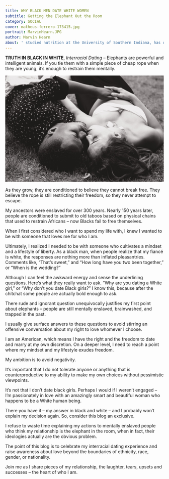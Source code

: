 ```yaml
---
title: WHY BLACK MEN DATE WHITE WOMEN
subtitle: Getting the Elephant Out the Room  
category: SOCIAL
cover: matheus-ferrero-173415.jpg
portrait: MarvinHearn.JPG
author: Marvin Hearn 
about: ' studied nutrition at the University of Southern Indiana, has over 10-years experience in the service industry. He seeks to motivate people to live beyond their greatness.'
---
```


**TRUTH IN BLACK IN WHITE**, *Interracial Dating* – Elephants are powerful and intelligent animals. 
If you tie them with a simple piece of cheap rope when they are young, it’s enough to restrain them mentally. 

![unsplash.com](./matheus-ferrero-173415.jpg)

As they grow, they are conditioned to believe they cannot break free. They believe the rope is still restricting their freedom, so they never attempt to escape.

My ancestors were enslaved for over 300 years. Nearly 150 years later, people are conditioned to submit to old taboos based on physical chains that used to restrain Africans – now Blacks fail to free themselves. 

When I first considered who I want to spend my life with, I knew I wanted to be with someone that loves me for who I am. 

Ultimately, I realized I needed to be with someone who cultivates a mindset and a lifestyle of liberty.
As a black man, when people realize that my fiancé is white, the responses are nothing more than inflated pleasantries. Comments like, “That’s sweet,” and “How long have you two been together,” or “When is the wedding?”

Although I can feel the awkward energy and sense the underlining questions. Here’s what they really want to ask. “Why are you dating a White girl,” or “Why don’t you date Black girls?” I know this, because after the chitchat some people are actually bold enough to ask.

There rude and ignorant question unequivocally justifies my first point about elephants – people are still mentally enslaved, brainwashed, and trapped in the past.

I usually give surface answers to these questions to avoid stirring an offensive conversation about my right to love whomever I choose. 

I am an American, which means I have the right and the freedom to date and marry at my own discretion. On a deeper level, I need to reach a point where my mindset and my lifestyle exudes freedom.

My ambition is to avoid negativity. 

It’s important that I do not tolerate anyone or anything that is counterproductive to my ability to make my own choices without pessimistic viewpoints.    

It’s not that I don’t date black girls. Perhaps I would if I weren’t engaged – I’m passionately in love with an amazingly smart and beautiful woman who happens to be a White human being.

There you have it – my answer in black and white – and I probably won’t explain my decision again.
So, consider this blog an exclusive. 

I refuse to waste time explaining my actions to mentally enslaved people who think my relationship is the elephant in the room, when in fact, their ideologies actually are the obvious problem. 

The point of this blog is to celebrate my interracial dating experience and raise awareness about love beyond the boundaries of ethnicity, race, gender, or nationality. 

Join me as I share pieces of my relationship, the laughter, tears, upsets and successes – the heart of who I am.  

